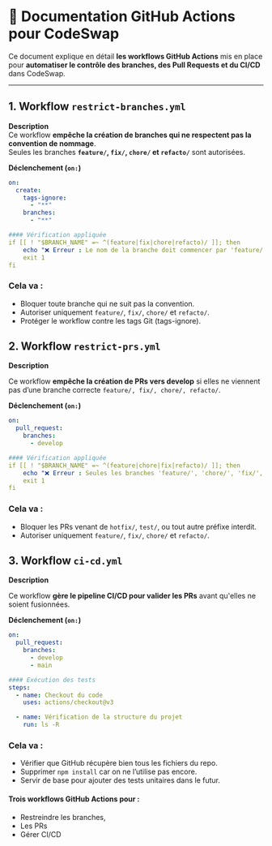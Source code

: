 # 🚀 Documentation GitHub Actions pour CodeSwap

Ce document explique en détail **les workflows GitHub Actions** mis en place pour **automatiser le contrôle des branches, des Pull Requests et du CI/CD** dans CodeSwap.

---

## 1. Workflow `restrict-branches.yml`

**Description**  
Ce workflow **empêche la création de branches qui ne respectent pas la convention de nommage**.  
Seules les branches **`feature/`, `fix/`, `chore/` et `refacto/`** sont autorisées.

**Déclenchement (`on:`)**

```yaml
on:
  create:
    tags-ignore:
      - "**"
    branches:
      - "**"

#### Vérification appliquée
if [[ ! "$BRANCH_NAME" =~ ^(feature|fix|chore|refacto)/ ]]; then
    echo "❌ Erreur : Le nom de la branche doit commencer par 'feature/', 'fix/', 'chore/' ou 'refacto/'."
    exit 1
fi
```

### Cela va :

- Bloquer toute branche qui ne suit pas la convention.
- Autoriser uniquement `feature/`, `fix/`, `chore/` et `refacto/`.
- Protéger le workflow contre les tags Git (tags-ignore).

## 2. Workflow `restrict-prs.yml`

**Description**

Ce workflow **empêche la création de PRs vers develop** si elles ne viennent pas d’une branche correcte `feature/, fix/, chore/, refacto/`.

**Déclenchement (`on:`)**

```yaml
on:
  pull_request:
    branches:
      - develop

#### Vérification appliquée
if [[ ! "$BRANCH_NAME" =~ ^(feature|chore|fix|refacto)/ ]]; then
    echo "❌ Erreur : Seules les branches 'feature/', 'chore/', 'fix/', et 'refacto/' peuvent ouvrir une PR vers 'develop'."
    exit 1
fi
```

### Cela va :

- Bloquer les PRs venant de `hotfix/`, `test/`, ou tout autre préfixe interdit.
- Autoriser uniquement `feature/`, `fix/`, `chore/` et `refacto/`.

## 3. Workflow `ci-cd.yml`

**Description**

Ce workflow **gère le pipeline CI/CD pour valider les PRs** avant qu'elles ne soient fusionnées.

**Déclenchement (`on:`)**

```yaml
on:
  pull_request:
    branches:
      - develop
      - main

#### Exécution des tests
steps:
  - name: Checkout du code
    uses: actions/checkout@v3

  - name: Vérification de la structure du projet
    run: ls -R
```

### Cela va :

- Vérifier que GitHub récupère bien tous les fichiers du repo.
- Supprimer `npm install` car on ne l’utilise pas encore.
- Servir de base pour ajouter des tests unitaires dans le futur.

#### Trois workflows GitHub Actions pour :

- Restreindre les branches,
- Les PRs
- Gérer CI/CD
